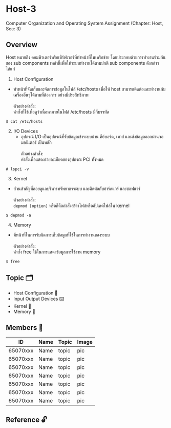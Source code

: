 # Host-3
Computer Organization and Operating System Assignment (Chapter: Host, Sec: 3)

## Overview
Host หมายถึง คอมพิวเตอร์หรือเซิร์ฟเวอร์ที่ทำหน้าที่ในเครือข่าย โดยประกอบด้วยการทำงานร่วมกันของ sub components เหล่านี้เพื่อให้ระบบทำงานได้ตามปกติ sub components ดังกล่าวได้แก่<br />
1. Host Configuration<br />
  - ทำหน้าที่จัดเก็บและจัดการข้อมูลในไฟล์ /etc/hosts เพื่อให้ host สามารถติดต่อและทำงานกับเครื่องอิ่นๆได้ตามที่ต้องการ อย่างมีประสิทธิภาพ <br /><br />
   ตัวอย่างคำสั่ง:<br />
   คำสั่งที่ใช้เพื่อดูว่าเนื้อหาภายในไฟล์ /etc/hosts มีกี่บรรทัด
  ```
  $ cat /etc/hosts
  ```
2. I/O Devices<br />
   - อุปกรณ์ I/O เป็นอุปกรณ์ที่รับข้อมูลเข้าระบบผ่าน คีย์บอร์ด, เมาส์ และส่งข้อมูลออกผ่านจอมอนิเตอร์ เป็นหลัก<br /><br />
   ตัวอย่างคำสั่ง:<br />
   คำสั่งเพื่อแสดงรายละเอียดของอุปกรณ๋ PCI ทั้งหมด
  ```
 # lspci -v
  ```
3. Kernel<br />
  - ส่วนสำคัญที่คอยดูแลบริหารทรัพยากรระบบ และติดต่อกับฮาร์ดแวร์ และซอฟแวร์ <br /><br />
  ตัวอย่างคำสั่ง:<br />
   `depmod [option]` หรือก็คือคำสั่งสร้างไฟล๋หรืออัปเดตไฟล์ใน kernel
  ```
  $ depmod -a
  ```
4. Memory<br />
 - มีหน้าที่ในการรับผิดการเก็บข้อมูลที่ใช้ในการทำงานของระบบ  <br /><br />
 ตัวอย่างคำสั่ง:<br />
   คำสั่ง free ใช้ในการแสดงข้อมูลการใช้งาน memory
  ```
  $ free
  ```
## Topic :card_index_dividers:
- Host Configuration :paperclip: 
- Input Output Devices :keyboard:
- Kernel :pushpin:
- Memory :floppy_disk:

## Members :space_invader:

| ID  | Name | Topic | Image
| ------------- | ------------- | ------------- | ------------- |
| 65070xxx  | Name  | topic | pic |
| 65070xxx  | Name  | topic | pic |
| 65070xxx  | Name  | topic | pic |
| 65070xxx  | Name  | topic | pic |
| 65070xxx  | Name  | topic | pic |
| 65070xxx  | Name  | topic | pic |
| 65070xxx  | Name  | topic | pic |

## Reference :unlock:
